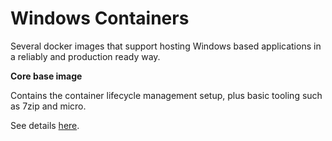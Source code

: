 # Windows Containers

Several docker images that support hosting Windows based applications in a reliably and production ready way.

**Core base image**

Contains the container lifecycle management setup, plus basic tooling such as 7zip and micro.

See details [here](servercore2022/readme.md).
